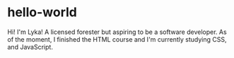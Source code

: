 # hello-world

Hi!
I'm Lyka! A licensed forester but aspiring to be a software developer.
As of the moment, I finished the HTML course and I'm currently studying CSS, and JavaScript.
